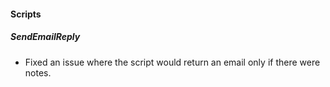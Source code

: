 
#### Scripts
##### SendEmailReply
- Fixed an issue where the script would return an email only if there were notes.
